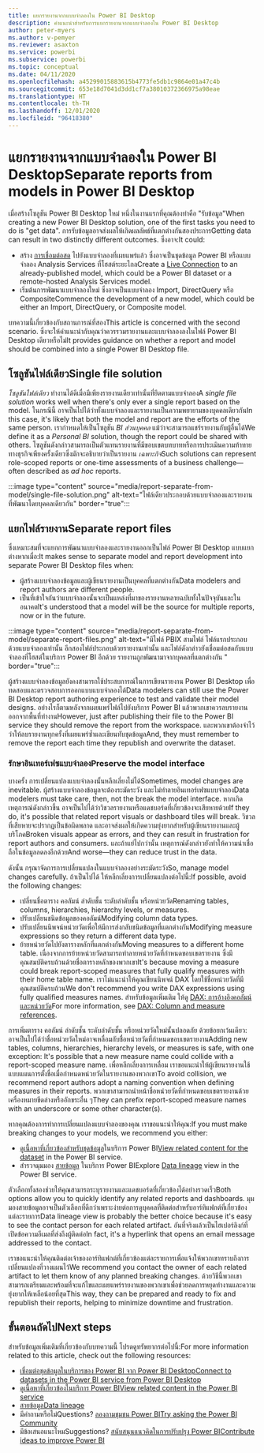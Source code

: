 ```yaml
---
title: แยกรายงานจากแบบจำลองใน Power BI Desktop
description: คำแนะนำสำหรับการแยกรายงานจากแบบจำลองใน Power BI Desktop
author: peter-myers
ms.author: v-pemyer
ms.reviewer: asaxton
ms.service: powerbi
ms.subservice: powerbi
ms.topic: conceptual
ms.date: 04/11/2020
ms.openlocfilehash: a45299015883615b4773fe5db1c9864e01a47c4b
ms.sourcegitcommit: 653e18d7041d3dd1cf7a38010372366975a98eae
ms.translationtype: HT
ms.contentlocale: th-TH
ms.lasthandoff: 12/01/2020
ms.locfileid: "96418380"
---
```

# <a name="separate-reports-from-models-in-power-bi-desktop"></a><span data-ttu-id="c41ff-103">แยกรายงานจากแบบจำลองใน Power BI Desktop</span><span class="sxs-lookup"><span data-stu-id="c41ff-103">Separate reports from models in Power BI Desktop</span></span>

<span data-ttu-id="c41ff-104">เมื่อสร้างโซลูชัน Power BI Desktop ใหม่ หนึ่งในงานแรกที่คุณต้องทำคือ "รับข้อมูล"</span><span class="sxs-lookup"><span data-stu-id="c41ff-104">When creating a new Power BI Desktop solution, one of the first tasks you need to do is "get data".</span></span> <span data-ttu-id="c41ff-105">การรับข้อมูลอาจส่งผลให้เกิดผลลัพธ์ที่แตกต่างกันสองประการ</span><span class="sxs-lookup"><span data-stu-id="c41ff-105">Getting data can result in two distinctly different outcomes.</span></span> <span data-ttu-id="c41ff-106">ซึ่งอาจ:</span><span class="sxs-lookup"><span data-stu-id="c41ff-106">It could:</span></span>

- <span data-ttu-id="c41ff-107">สร้าง [การเชื่อมต่อสด](../connect-data/desktop-report-lifecycle-datasets.md) ไปยังแบบจำลองที่เผยแพร่แล้ว ซึ่งอาจเป็นชุดข้อมูล Power BI หรือแบบจำลอง Analysis Services ที่โฮสต์ระยะไกล</span><span class="sxs-lookup"><span data-stu-id="c41ff-107">Create a [Live Connection](../connect-data/desktop-report-lifecycle-datasets.md) to an already-published model, which could be a Power BI dataset or a remote-hosted Analysis Services model.</span></span>
- <span data-ttu-id="c41ff-108">เริ่มต้นการพัฒนาแบบจำลองใหม่ ซึ่งอาจเป็นแบบจำลอง Import, DirectQuery หรือ Composite</span><span class="sxs-lookup"><span data-stu-id="c41ff-108">Commence the development of a new model, which could be either an Import, DirectQuery, or Composite model.</span></span>

<span data-ttu-id="c41ff-109">บทความนี้เกี่ยวข้องกับสถานการณ์ที่สอง</span><span class="sxs-lookup"><span data-stu-id="c41ff-109">This article is concerned with the second scenario.</span></span> <span data-ttu-id="c41ff-110">ซึ่งจะให้คำแนะนำกับคุณว่าควรรวมรายงานและแบบจำลองลงในไฟล์ Power BI Desktop เดียวหรือไม่</span><span class="sxs-lookup"><span data-stu-id="c41ff-110">It provides guidance on whether a report and model should be combined into a single Power BI Desktop file.</span></span>

## <a name="single-file-solution"></a><span data-ttu-id="c41ff-111">โซลูชันไฟล์เดียว</span><span class="sxs-lookup"><span data-stu-id="c41ff-111">Single file solution</span></span>

<span data-ttu-id="c41ff-112">_โซลูชันไฟล์เดียว_ ทำงานได้ดีเมื่อมีเพียงรายงานเดียวเท่านั้นที่ยึดตามแบบจำลอง</span><span class="sxs-lookup"><span data-stu-id="c41ff-112">A _single file solution_ works well when there's only ever a single report based on the model.</span></span> <span data-ttu-id="c41ff-113">ในกรณีนี้ อาจเป็นไปได้ว่าทั้งแบบจำลองและรายงานเป็นความพยายามของบุคคลเดียวกัน</span><span class="sxs-lookup"><span data-stu-id="c41ff-113">In this case, it's likely that both the model and report are the efforts of the same person.</span></span> <span data-ttu-id="c41ff-114">เรากำหนดให้เป็นโซลูชัน _BI ส่วนบุคคล_ แม้ว่าจะสามารถแชร์รายงานกับผู้อื่นได้</span><span class="sxs-lookup"><span data-stu-id="c41ff-114">We define it as a _Personal BI_ solution, though the report could be shared with others.</span></span> <span data-ttu-id="c41ff-115">โซลูชันดังกล่าวสามารถเป็นตัวแทนรายงานที่มีขอบเขตบทบาทหรือการประเมินความท้าทายทางธุรกิจเพียงครั้งเดียวซึ่งมักจะอธิบายว่าเป็นรายงาน _เฉพาะกิจ_</span><span class="sxs-lookup"><span data-stu-id="c41ff-115">Such solutions can represent role-scoped reports or one-time assessments of a business challenge—often described as _ad hoc_ reports.</span></span>

:::image type="content" source="media/report-separate-from-model/single-file-solution.png" alt-text="ไฟล์เดียวประกอบด้วยแบบจำลองและรายงาน ที่พัฒนาโดยบุคคลเดียวกัน" border="true":::

## <a name="separate-report-files"></a><span data-ttu-id="c41ff-117">แยกไฟล์รายงาน</span><span class="sxs-lookup"><span data-stu-id="c41ff-117">Separate report files</span></span>

<span data-ttu-id="c41ff-118">ซึ่งเหมาะสมที่จะแยกการพัฒนาแบบจำลองและรายงานออกเป็นไฟล์ Power BI Desktop แบบแยกต่างหากเมื่อ:</span><span class="sxs-lookup"><span data-stu-id="c41ff-118">It makes sense to separate model and report development into separate Power BI Desktop files when:</span></span>

- <span data-ttu-id="c41ff-119">ผู้สร้างแบบจำลองข้อมูลและผู้เขียนรายงานเป็นบุคคลที่แตกต่างกัน</span><span class="sxs-lookup"><span data-stu-id="c41ff-119">Data modelers and report authors are different people.</span></span>
- <span data-ttu-id="c41ff-120">เป็นที่เข้าใจกันว่าแบบจำลองนั้นจะเป็นแหล่งที่มาของรายงานหลายฉบับทั้งในปัจจุบันและในอนาคต</span><span class="sxs-lookup"><span data-stu-id="c41ff-120">It's understood that a model will be the source for multiple reports, now or in the future.</span></span>

:::image type="content" source="media/report-separate-from-model/separate-report-files.png" alt-text="มีไฟล์ PBIX สามไฟล์ ไฟล์แรกประกอบด้วยแบบจำลองเท่านั้น อีกสองไฟล์ประกอบด้วยรายงานเท่านั้น และไฟล์ดังกล่าวยังเชื่อมต่อสดกับแบบจำลองที่โฮสต์ในบริการ Power BI อีกด้วย รายงานถูกพัฒนามาจากบุคคลที่แตกต่างกัน " border="true":::

<span data-ttu-id="c41ff-122">ผู้สร้างแบบจำลองข้อมูลยังคงสามารถใช้ประสบการณ์ในการเขียนรายงาน Power BI Desktop เพื่อทดสอบและตรวจสอบการออกแบบแบบจำลองได้</span><span class="sxs-lookup"><span data-stu-id="c41ff-122">Data modelers can still use the Power BI Desktop report authoring experience to test and validate their model designs.</span></span> <span data-ttu-id="c41ff-123">อย่างไรก็ตามหลังจากเผยแพร่ไฟล์ไปยังบริการ Power BI แล้วพวกเขาควรลบรายงานออกจากพื้นที่ทำงาน</span><span class="sxs-lookup"><span data-stu-id="c41ff-123">However, just after publishing their file to the Power BI service they should remove the report from the workspace.</span></span> <span data-ttu-id="c41ff-124">และพวกเขาต้องจำไว้ว่าให้ลบรายงานทุกครั้งที่เผยแพร่ซ้ำและเขียนทับชุดข้อมูล</span><span class="sxs-lookup"><span data-stu-id="c41ff-124">And, they must remember to remove the report each time they republish and overwrite the dataset.</span></span>

### <a name="preserve-the-model-interface"></a><span data-ttu-id="c41ff-125">รักษาอินเทอร์เฟซแบบจำลอง</span><span class="sxs-lookup"><span data-stu-id="c41ff-125">Preserve the model interface</span></span>

<span data-ttu-id="c41ff-126">บางครั้ง การเปลี่ยนแปลงแบบจำลองนั้นหลีกเลี่ยงไม่ได้</span><span class="sxs-lookup"><span data-stu-id="c41ff-126">Sometimes, model changes are inevitable.</span></span> <span data-ttu-id="c41ff-127">ผู้สร้างแบบจำลองข้อมูลจะต้องระมัดระวัง และไม่ทำลายอินเทอร์เฟซแบบจำลอง</span><span class="sxs-lookup"><span data-stu-id="c41ff-127">Data modelers must take care, then, not the break the model interface.</span></span> <span data-ttu-id="c41ff-128">หากเกิดเหตุการณ์ดังกล่าวขึ้น อาจเป็นไปได้ว่าวิชวลรายงานหรือแดชบอร์ดที่เกี่ยวข้องจะเสียหายด้วย</span><span class="sxs-lookup"><span data-stu-id="c41ff-128">If they do, it's possible that related report visuals or dashboard tiles will break.</span></span> <span data-ttu-id="c41ff-129">วิชวลที่เสียหายจะปรากฏเป็นข้อผิดพลาด และอาจส่งผลให้เกิดความยุ่งยากสำหรับผู้เขียนรายงานและผู้บริโภค</span><span class="sxs-lookup"><span data-stu-id="c41ff-129">Broken visuals appear as errors, and they can result in frustration for report authors and consumers.</span></span> <span data-ttu-id="c41ff-130">และถ้าแย่ไปกว่านั้น เหตุการณ์ดังกล่าวยังทำให้ความน่าเชื่อถือในข้อมูลลดลงอีกด้วย</span><span class="sxs-lookup"><span data-stu-id="c41ff-130">And worse—they can reduce trust in the data.</span></span>

<span data-ttu-id="c41ff-131">ดังนั้น กรุณาจัดการการเปลี่ยนแปลงในแบบจำลองอย่างระมัดระวัง</span><span class="sxs-lookup"><span data-stu-id="c41ff-131">So, manage model changes carefully.</span></span> <span data-ttu-id="c41ff-132">ถ้าเป็นไปได้ ให้หลีกเลี่ยงการเปลี่ยนแปลงต่อไปนี้:</span><span class="sxs-lookup"><span data-stu-id="c41ff-132">If possible, avoid the following changes:</span></span>

- <span data-ttu-id="c41ff-133">เปลี่ยนชื่อตาราง คอลัมน์ ลำดับชั้น ระดับลำดับชั้น หรือหน่วยวัด</span><span class="sxs-lookup"><span data-stu-id="c41ff-133">Renaming tables, columns, hierarchies, hierarchy levels, or measures.</span></span>
- <span data-ttu-id="c41ff-134">ปรับเปลี่ยนชนิดข้อมูลของคอลัมน์</span><span class="sxs-lookup"><span data-stu-id="c41ff-134">Modifying column data types.</span></span>
- <span data-ttu-id="c41ff-135">ปรับเปลี่ยนนิพจน์หน่วยวัดเพื่อให้มีการส่งกลับชนิดข้อมูลที่แตกต่างกัน</span><span class="sxs-lookup"><span data-stu-id="c41ff-135">Modifying measure expressions so they return a different data type.</span></span>
- <span data-ttu-id="c41ff-136">ย้ายหน่วยวัดไปยังตารางหลักที่แตกต่างกัน</span><span class="sxs-lookup"><span data-stu-id="c41ff-136">Moving measures to a different home table.</span></span> <span data-ttu-id="c41ff-137">เนื่องจากการย้ายหน่วยวัดสามารถทำลายหน่วยวัดที่กำหนดขอบเขตรายงาน ซึ่งมีคุณสมบัติครบถ้วนด้วยชื่อตารางหลักของพวกเขา</span><span class="sxs-lookup"><span data-stu-id="c41ff-137">It's because moving a measure could break report-scoped measures that fully qualify measures with their home table name.</span></span> <span data-ttu-id="c41ff-138">เราไม่แนะนำให้คุณเขียนนิพจน์ DAX โดยใช้ชื่อหน่วยวัดที่มีคุณสมบัติครบถ้วน</span><span class="sxs-lookup"><span data-stu-id="c41ff-138">We don't recommend you write DAX expressions using fully qualified measures names.</span></span> <span data-ttu-id="c41ff-139">สำหรับข้อมูลเพิ่มเติม ให้ดู [DAX: การอ้างอิงคอลัมน์และหน่วยวัด](dax-column-measure-references.md)</span><span class="sxs-lookup"><span data-stu-id="c41ff-139">For more information, see [DAX: Column and measure references](dax-column-measure-references.md).</span></span>

<span data-ttu-id="c41ff-140">การเพิ่มตาราง คอลัมน์ ลำดับชั้น ระดับลำดับชั้น หรือหน่วยวัดใหม่นั้นปลอดภัย ด้วยข้อยกเว้นเดียว: อาจเป็นไปได้ว่าชื่อหน่วยวัดใหม่อาจเหลื่อมกับชื่อหน่วยวัดที่กำหนดขอบเขตรายงาน</span><span class="sxs-lookup"><span data-stu-id="c41ff-140">Adding new tables, columns, hierarchies, hierarchy levels, or measures is safe, with one exception: It's possible that a new measure name could collide with a report-scoped measure name.</span></span> <span data-ttu-id="c41ff-141">เพื่อหลีกเลี่ยงการเหลื่อม เราขอแนะนำให้ผู้เขียนรายงานใช้แบบแผนการตั้งชื่อเมื่อกำหนดหน่วยวัดในรายงานของพวกเขา</span><span class="sxs-lookup"><span data-stu-id="c41ff-141">To avoid collision, we recommend report authors adopt a naming convention when defining measures in their reports.</span></span> <span data-ttu-id="c41ff-142">พวกเขาสามารถนำหน้าชื่อหน่วยวัดที่กำหนดขอบเขตรายงานด้วยเครื่องหมายขีดล่างหรืออักขระอื่น ๆ</span><span class="sxs-lookup"><span data-stu-id="c41ff-142">They can prefix report-scoped measure names with an underscore or some other character(s).</span></span>

<span data-ttu-id="c41ff-143">หากคุณต้องการทำการเปลี่ยนแปลงแบบจำลองของคุณ เราขอแนะนำให้คุณ:</span><span class="sxs-lookup"><span data-stu-id="c41ff-143">If you must make breaking changes to your models, we recommend you either:</span></span>

- <span data-ttu-id="c41ff-144">[ดูเนื้อหาที่เกี่ยวข้องสำหรับชุดข้อมูล](../consumer/end-user-related.md)ในบริการ Power BI</span><span class="sxs-lookup"><span data-stu-id="c41ff-144">[View related content for the dataset](../consumer/end-user-related.md) in the Power BI service.</span></span>
- <span data-ttu-id="c41ff-145">สำรวจมุมมอง [สายข้อมูล](../collaborate-share/service-data-lineage.md) ในบริการ Power BI</span><span class="sxs-lookup"><span data-stu-id="c41ff-145">Explore [Data lineage](../collaborate-share/service-data-lineage.md) view in the Power BI service.</span></span>

<span data-ttu-id="c41ff-146">ตัวเลือกทั้งสองช่วยให้คุณสามารถระบุรายงานและแดชบอร์ดที่เกี่ยวข้องได้อย่างรวดเร็ว</span><span class="sxs-lookup"><span data-stu-id="c41ff-146">Both options allow you to quickly identify any related reports and dashboards.</span></span> <span data-ttu-id="c41ff-147">มุมมองสายข้อมูลอาจเป็นตัวเลือกที่ดีกว่าเพราะง่ายต่อการดูบุคคลที่ติดต่อสำหรับอาร์ทิแฟกต์ที่เกี่ยวข้องแต่ละรายการ</span><span class="sxs-lookup"><span data-stu-id="c41ff-147">Data lineage view is probably the better choice because it's easy to see the contact person for each related artifact.</span></span> <span data-ttu-id="c41ff-148">อันที่จริงแล้วเป็นไฮเปอร์ลิงก์ที่เปิดข้อความอีเมลที่ส่งถึงผู้ติดต่อ</span><span class="sxs-lookup"><span data-stu-id="c41ff-148">In fact, it's a hyperlink that opens an email message addressed to the contact.</span></span>

<span data-ttu-id="c41ff-149">เราขอแนะนำให้คุณติดต่อเจ้าของอาร์ทิแฟกต์ที่เกี่ยวข้องแต่ละรายการเพื่อแจ้งให้พวกเขาทราบถึงการเปลี่ยนแปลงที่วางแผนไว้</span><span class="sxs-lookup"><span data-stu-id="c41ff-149">We recommend you contact the owner of each related artifact to let them know of any planned breaking changes.</span></span> <span data-ttu-id="c41ff-150">ด้วยวิธีนี้พวกเขาสามารถเตรียมและพร้อมที่จะแก้ไขและเผยแพร่รายงานของพวกเขาเพื่อช่วยลดการหยุดทำงานและความยุ่งยากให้เหลือน้อยที่สุด</span><span class="sxs-lookup"><span data-stu-id="c41ff-150">This way, they can be prepared and ready to fix and republish their reports, helping to minimize downtime and frustration.</span></span>

## <a name="next-steps"></a><span data-ttu-id="c41ff-151">ขั้นตอนถัดไป</span><span class="sxs-lookup"><span data-stu-id="c41ff-151">Next steps</span></span>

<span data-ttu-id="c41ff-152">สำหรับข้อมูลเพิ่มเติมที่เกี่ยวข้องกับบทความนี้ โปรดดูทรัพยากรต่อไปนี้:</span><span class="sxs-lookup"><span data-stu-id="c41ff-152">For more information related to this article, check out the following resources:</span></span>

- [<span data-ttu-id="c41ff-153">เชื่อมต่อชุดข้อมูลในบริการของ Power BI จาก Power BI Desktop</span><span class="sxs-lookup"><span data-stu-id="c41ff-153">Connect to datasets in the Power BI service from Power BI Desktop</span></span>](../connect-data/desktop-report-lifecycle-datasets.md)
- [<span data-ttu-id="c41ff-154">ดูเนื้อหาที่เกี่ยวข้องในบริการ Power BI</span><span class="sxs-lookup"><span data-stu-id="c41ff-154">View related content in the Power BI service</span></span>](../consumer/end-user-related.md)
- [<span data-ttu-id="c41ff-155">สายข้อมูล</span><span class="sxs-lookup"><span data-stu-id="c41ff-155">Data lineage</span></span>](../collaborate-share/service-data-lineage.md)
- <span data-ttu-id="c41ff-156">มีคำถามหรือไม่</span><span class="sxs-lookup"><span data-stu-id="c41ff-156">Questions?</span></span> [<span data-ttu-id="c41ff-157">ลองถามชุมชน Power BI</span><span class="sxs-lookup"><span data-stu-id="c41ff-157">Try asking the Power BI Community</span></span>](https://community.powerbi.com/)
- <span data-ttu-id="c41ff-158">มีข้อเสนอแนะไหม</span><span class="sxs-lookup"><span data-stu-id="c41ff-158">Suggestions?</span></span> [<span data-ttu-id="c41ff-159">สนับสนุนแนวคิดในการปรับปรุง Power BI</span><span class="sxs-lookup"><span data-stu-id="c41ff-159">Contribute ideas to improve Power BI</span></span>](https://ideas.powerbi.com/)
